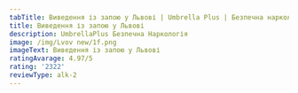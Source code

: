 ```yaml
---
tabTitle: Виведення із запою у Львові | Umbrella Plus | Безпечна наркологія
title: Виведення із запою у Львові
description: UmbrellaPlus Безпечна Наркологія
image: /img/Lvov new/1f.png
imageText: Виведення із запою у Львові
ratingAvarage: 4.97/5
rating: '2322'
reviewType: alk-2
---
```


